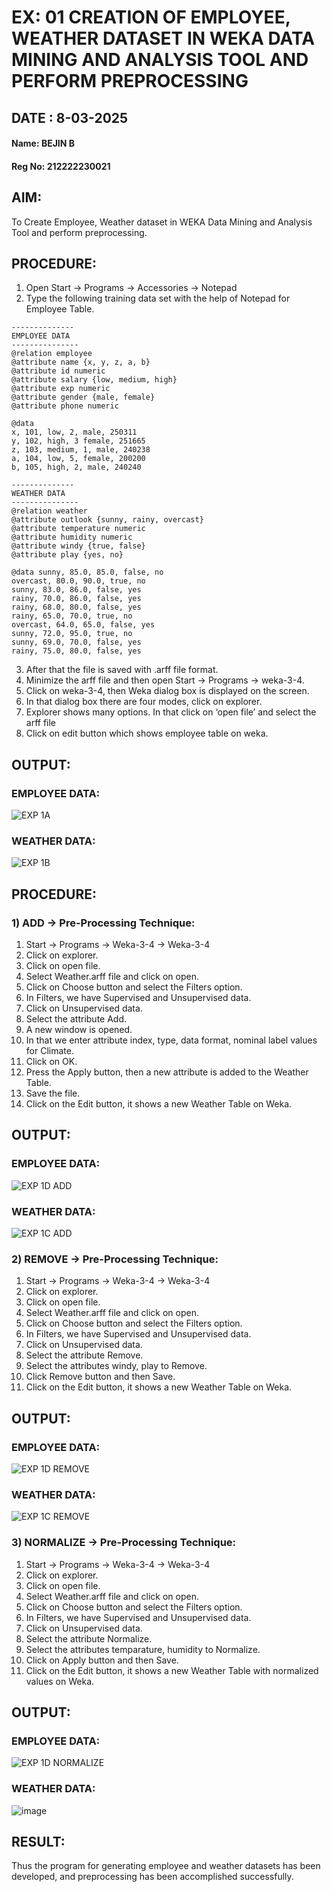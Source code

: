 # EX: 01 CREATION OF EMPLOYEE, WEATHER DATASET IN WEKA DATA MINING AND ANALYSIS TOOL AND PERFORM PREPROCESSING
## DATE : 8-03-2025

#### Name: BEJIN B
#### Reg No: 212222230021


## AIM: 
To Create Employee, Weather dataset in WEKA Data Mining and Analysis Tool and perform preprocessing.
## PROCEDURE: 
1) Open Start -> Programs -> Accessories -> Notepad
2) Type the following training data set with the help of Notepad for Employee Table.

```
--------------
EMPLOYEE DATA
---------------
@relation employee
@attribute name {x, y, z, a, b}
@attribute id numeric
@attribute salary {low, medium, high}
@attribute exp numeric
@attribute gender {male, female}
@attribute phone numeric

@data
x, 101, low, 2, male, 250311
y, 102, high, 3 female, 251665
z, 103, medium, 1, male, 240238
a, 104, low, 5, female, 200200
b, 105, high, 2, male, 240240

--------------
WEATHER DATA
---------------
@relation weather
@attribute outlook {sunny, rainy, overcast}
@attribute temperature numeric 
@attribute humidity numeric
@attribute windy {true, false} 
@attribute play {yes, no}

@data sunny, 85.0, 85.0, false, no 
overcast, 80.0, 90.0, true, no 
sunny, 83.0, 86.0, false, yes 
rainy, 70.0, 86.0, false, yes 
rainy, 68.0, 80.0, false, yes 
rainy, 65.0, 70.0, true, no 
overcast, 64.0, 65.0, false, yes 
sunny, 72.0, 95.0, true, no 
sunny, 69.0, 70.0, false, yes 
rainy, 75.0, 80.0, false, yes
```
3) After that the file is saved with .arff file format.
4) Minimize the arff file and then open Start -> Programs -> weka-3-4.
5) Click on weka-3-4, then Weka dialog box is displayed on the screen.
6) In that dialog box there are four modes, click on explorer.
7) Explorer shows many options. In that click on ‘open file’ and select the arff file
8) Click on edit button which shows employee table on weka.

## OUTPUT:
### EMPLOYEE DATA:
![EXP 1A](https://github.com/Mounesh07/WDM_EXP1/assets/118343401/b5c95e85-7fef-4a9f-a9cc-47dbde625704)
### WEATHER DATA:
![EXP 1B](https://github.com/Mounesh07/WDM_EXP1/assets/118343401/fb1f91ce-95e4-42fa-b669-a83e855492c7)

## PROCEDURE:
### 1) ADD -> Pre-Processing Technique:
1) Start -> Programs -> Weka-3-4 -> Weka-3-4
2) Click on explorer.
3) Click on open file.
4) Select Weather.arff file and click on open.
5) Click on Choose button and select the Filters option.
6) In Filters, we have Supervised and Unsupervised data.
7) Click on Unsupervised data.
8) Select the attribute Add.
9) A new window is opened.
10) In that we enter attribute index, type, data format, nominal label values for Climate.
11) Click on OK.
12) Press the Apply button, then a new attribute is added to the Weather Table.
13) Save the file.
14) Click on the Edit button, it shows a new Weather Table on Weka.

## OUTPUT:
### EMPLOYEE DATA:
![EXP 1D ADD](https://github.com/Mounesh07/WDM_EXP1/assets/118343401/6891efe0-1003-4308-af9c-7e2a2f7e60a3)
### WEATHER DATA:
![EXP 1C ADD](https://github.com/Mounesh07/WDM_EXP1/assets/118343401/adc4b6c0-b53c-4e37-a7ee-2bf17497f18d)

### 2) REMOVE -> Pre-Processing Technique:

1) Start -> Programs -> Weka-3-4 -> Weka-3-4
2) Click on explorer.
3) Click on open file.
4) Select Weather.arff file and click on open.
5) Click on Choose button and select the Filters option.
6) In Filters, we have Supervised and Unsupervised data.
7) Click on Unsupervised data.
8) Select the attribute Remove.
9) Select the attributes windy, play to Remove.
10) Click Remove button and then Save.
11) Click on the Edit button, it shows a new Weather Table on Weka.

## OUTPUT:
### EMPLOYEE DATA:
![EXP 1D REMOVE](https://github.com/Mounesh07/WDM_EXP1/assets/118343401/66eeec6a-de31-496b-89b7-0b3c22d4f183)
### WEATHER DATA:
![EXP 1C REMOVE](https://github.com/Mounesh07/WDM_EXP1/assets/118343401/66194e59-ba4e-42d6-b838-4a787b16cf55)

### 3) NORMALIZE -> Pre-Processing Technique:

1) Start -> Programs -> Weka-3-4 -> Weka-3-4
2) Click on explorer.
3) Click on open file.
4) Select Weather.arff file and click on open.
5) Click on Choose button and select the Filters option.
6) In Filters, we have Supervised and Unsupervised data.
7) Click on Unsupervised data.
8) Select the attribute Normalize.
9) Select the attributes temparature, humidity to Normalize.
10) Click on Apply button and then Save.
11) Click on the Edit button, it shows a new Weather Table with normalized values on Weka.

## OUTPUT:
### EMPLOYEE DATA:
![EXP 1D NORMALIZE](https://github.com/Mounesh07/WDM_EXP1/assets/118343401/c45839f1-bb13-467d-bae0-c9358261ba62)
### WEATHER DATA:
![image](https://github.com/Mounesh07/WDM_EXP1/assets/118343401/3a84afb7-40fe-4004-ae05-34355dab0eb5)

## RESULT: 
Thus the program for generating employee and weather datasets has been developed, and preprocessing has been accomplished successfully.
